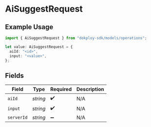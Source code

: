 # AiSuggestRequest

## Example Usage

```typescript
import { AiSuggestRequest } from "dokploy-sdk/models/operations";

let value: AiSuggestRequest = {
  aiId: "<id>",
  input: "<value>",
};
```

## Fields

| Field              | Type               | Required           | Description        |
| ------------------ | ------------------ | ------------------ | ------------------ |
| `aiId`             | *string*           | :heavy_check_mark: | N/A                |
| `input`            | *string*           | :heavy_check_mark: | N/A                |
| `serverId`         | *string*           | :heavy_minus_sign: | N/A                |